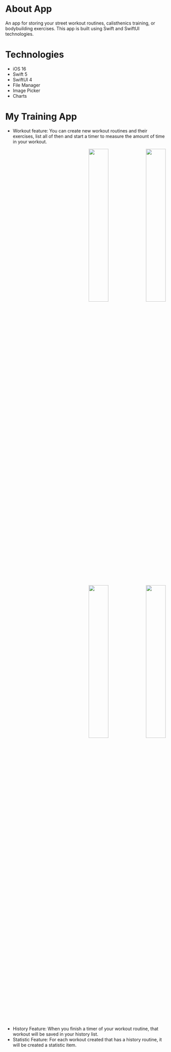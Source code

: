 # About App
An app for storing your street workout routines, calisthenics training, or bodybuilding exercises. This app is built using Swift and SwiftUI technologies.

# Technologies

* iOS 16
* Swift 5
* SwiftUI 4
* File Manager
* Image Picker
* Charts

# My Training App

* Workout feature: You can create new workout routines and their exercises, list all of then and start a timer to measure the amount of time in your workout.

<p><div style="text-align: right"> 
  <img src="https://user-images.githubusercontent.com/20096045/193409598-628f032c-b991-499b-a81b-25e581a30f9c.png" width=35% height=35%>
  <img src="https://user-images.githubusercontent.com/20096045/193409635-7a77326e-7930-4214-a594-f5ce7832059d.png" width=35% height=35%>
  <img src="https://user-images.githubusercontent.com/20096045/193410249-d57dd7ba-389b-469a-9df4-2115cab53255.png" width=35% height=35%>
  <img src="https://user-images.githubusercontent.com/20096045/193410348-f710a725-7d71-4d04-af32-942a2f622fe3.png" width=35% height=35%>
</div></p>


* History Feature: When you finish a timer of your workout routine, that workout will be saved in your history list.
* Statistic Feature: For each workout created that has a history routine, it will be created a statistic item.
